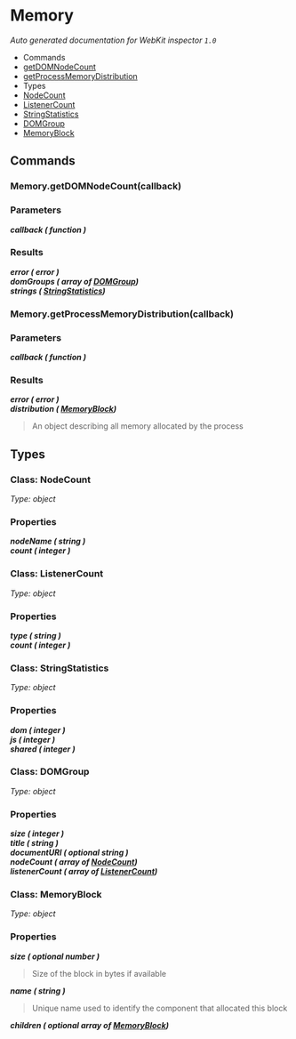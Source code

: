 # Memory

_Auto generated documentation for WebKit inspector `1.0`_

* Commands
 * [getDOMNodeCount](#memorygetdomnodecountcallback)
 * [getProcessMemoryDistribution](#memorygetprocessmemorydistributioncallback)
* Types
 * [NodeCount](#class-nodecount)
 * [ListenerCount](#class-listenercount)
 * [StringStatistics](#class-stringstatistics)
 * [DOMGroup](#class-domgroup)
 * [MemoryBlock](#class-memoryblock)


## Commands

### Memory.getDOMNodeCount(callback)

### Parameters

_**callback ( function )**_<br>

### Results

_**error ( error )**_<br>
_**domGroups ( array of [DOMGroup](#class-domgroup))**_<br>
_**strings ( [StringStatistics](#class-stringstatistics))**_<br>


### Memory.getProcessMemoryDistribution(callback)

### Parameters

_**callback ( function )**_<br>

### Results

_**error ( error )**_<br>
_**distribution ( [MemoryBlock](#class-memoryblock))**_<br>
> An object describing all memory allocated by the process



## Types

### Class: NodeCount

_Type: object_

### Properties

_**nodeName ( string )**_<br>
_**count ( integer )**_<br>


### Class: ListenerCount

_Type: object_

### Properties

_**type ( string )**_<br>
_**count ( integer )**_<br>


### Class: StringStatistics

_Type: object_

### Properties

_**dom ( integer )**_<br>
_**js ( integer )**_<br>
_**shared ( integer )**_<br>


### Class: DOMGroup

_Type: object_

### Properties

_**size ( integer )**_<br>
_**title ( string )**_<br>
_**documentURI ( optional string )**_<br>
_**nodeCount ( array of [NodeCount](#class-nodecount))**_<br>
_**listenerCount ( array of [ListenerCount](#class-listenercount))**_<br>


### Class: MemoryBlock

_Type: object_

### Properties

_**size ( optional number )**_<br>
> Size of the block in bytes if available

_**name ( string )**_<br>
> Unique name used to identify the component that allocated this block

_**children ( optional array of [MemoryBlock](#class-memoryblock))**_<br>




